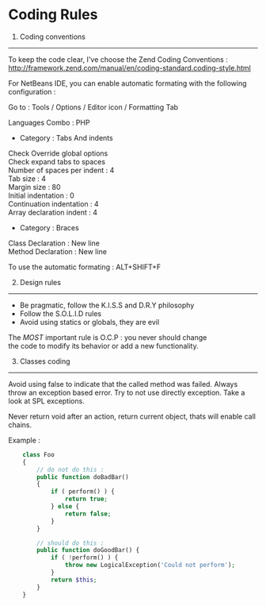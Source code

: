 Coding Rules
============

1. Coding conventions
---------------------

To keep the code clear, I've choose the Zend Coding Conventions :<br />
http://framework.zend.com/manual/en/coding-standard.coding-style.html

For NetBeans IDE, you can enable automatic formating with the following<br /> 
configuration :

Go to : Tools / Options / Editor icon / Formatting Tab

Languages Combo : PHP 

* Category : Tabs And indents

Check Override global options<br />
Check expand tabs to spaces<br />
Number of spaces per indent : 4<br />
Tab size                    : 4<br />
Margin size                 : 80<br />
Initial indentation         : 0<br />
Continuation indentation    : 4<br />
Array declaration indent    : 4<br />

* Category : Braces

Class Declaration           : New line<br />
Method Declaration          : New line<br />

To use the automatic formating : ALT+SHIFT+F

2. Design rules
---------------

- Be pragmatic, follow the K.I.S.S and D.R.Y philosophy
- Follow the S.O.L.I.D rules
- Avoid using statics or globals, they are evil

The *MOST* important rule is O.C.P : you never should change<br />
the code to modify its behavior or add a new functionality.

3. Classes coding
-----------------

Avoid using false to indicate that the called method was failed. Always 
throw an exception based error. Try to not use directly exception. Take a 
look at SPL exceptions.

Never return void after an action, return current object, thats will enable
call chains.

Example :

```php
    class Foo 
    {
        // do not do this :
        public function doBadBar() 
        {
            if ( perform() ) {
                return true;
            } else {
                return false;
            }
        }

        // should do this :
        public function doGoodBar() {
            if ( !perform() ) {
                throw new LogicalException('Could not perform');
            }
            return $this;
        }
    }
```
